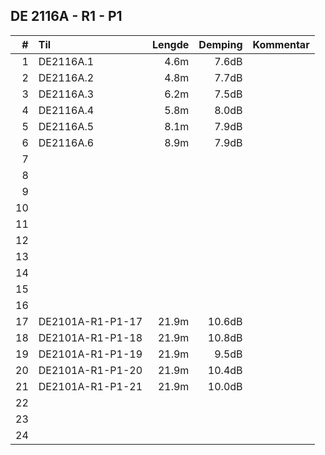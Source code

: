 ## DE 2116A - R1 - P1

|  #  |       Til      |Lengde|Demping|Kommentar|
|----:|:---------------|-----:|------:|:--------|
|    1|DE2116A.1       |  4.6m|  7.6dB|         |
|    2|DE2116A.2       |  4.8m|  7.7dB|         |
|    3|DE2116A.3       |  6.2m|  7.5dB|         |
|    4|DE2116A.4       |  5.8m|  8.0dB|         |
|    5|DE2116A.5       |  8.1m|  7.9dB|         |
|    6|DE2116A.6       |  8.9m|  7.9dB|         |
|    7|                |      |       |         |
|    8|                |      |       |         |
|    9|                |      |       |         |
|   10|                |      |       |         |
|   11|                |      |       |         |
|   12|                |      |       |         |
|   13|                |      |       |         |
|   14|                |      |       |         |
|   15|                |      |       |         |
|   16|                |      |       |         |
|   17|DE2101A-R1-P1-17| 21.9m| 10.6dB|         |
|   18|DE2101A-R1-P1-18| 21.9m| 10.8dB|         |
|   19|DE2101A-R1-P1-19| 21.9m|  9.5dB|         |
|   20|DE2101A-R1-P1-20| 21.9m| 10.4dB|         |
|   21|DE2101A-R1-P1-21| 21.9m| 10.0dB|         |
|   22|                |      |       |         |
|   23|                |      |       |         |
|   24|                |      |       |         |
